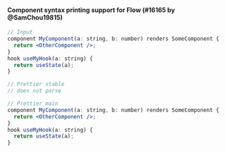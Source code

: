#### Component syntax printing support for Flow (#16165 by @SamChou19815)

<!-- prettier-ignore -->
```jsx
// Input
component MyComponent(a: string, b: number) renders SomeComponent {
  return <OtherComponent />;
}
hook useMyHook(a: string) {
  return useState(a);
}

// Prettier stable
// does not parse

// Prettier main
component MyComponent(a: string, b: number) renders SomeComponent {
  return <OtherComponent />;
}
hook useMyHook(a: string) {
  return useState(a);
}
```
